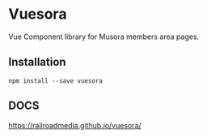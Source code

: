 # Vuesora
Vue Component library for Musora members area pages.

## Installation
`npm install --save vuesora`

## DOCS
https://railroadmedia.github.io/vuesora/
